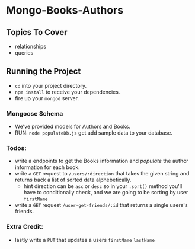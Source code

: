 # Mongo-Books-Authors

## Topics To Cover

- relationships
- queries


## Running the Project

* `cd` into your project directory.
* `npm install` to receive your dependencies.
* fire up your `mongod` server.

### Mongoose Schema
* We've provided models for Authors and Books. 
* RUN: `node populateDb.js` get add sample data to your database.

### Todos:
* write a endpoints to get the Books information and _populate_ the author information for each book.
* write a `GET` request to `/users/:direction` that takes the given string and returns back a list of sorted data alphebetically.
  * hint direction can be `asc` or `desc` so in your `.sort()` method you'll have to conditionally check, and we are going to be sorting by user `firstName`
* write a `GET` request `/user-get-friends/:id` that returns a single users's friends.
### Extra Credit: 
* lastly write a `PUT` that updates a users `firstName` `lastName` 
